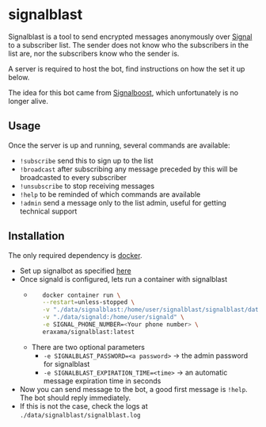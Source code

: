 # signalblast

Signalblast is a tool to send encrypted messages anonymously over [Signal](https://www.signal.org/) to a subscriber list. The sender does not know who the subscribers in the list are, nor the subscribers know who the sender is.

A server is required to host the bot, find instructions on how the set it up below.

The idea for this bot came from [Signalboost](https://web.archive.org/web/https://signalboost.info/), which unfortunately is no longer alive.

## Usage

Once the server is up and running, several commands are available:
* `!subscribe` send this to sign up to the list
* `!broadcast` after subscribing any message preceded by this will be broadcasted to every subscriber
* `!unsubscribe` to stop receiving messages
* `!help` to be reminded of which commands are available
* `!admin` send a message only to the list admin, useful for getting technical support

## Installation

The only required dependency is [docker](https://www.docker.com/).

* Set up signalbot as specified [here](https://github.com/filipre/signalbot)
* Once signald is configured, lets run a container with signalblast
  * ```bash
       docker container run \
       --restart=unless-stopped \
       -v "./data/signalblast:/home/user/signalblast/signalblast/data" \
       -v "./data/signald:/home/user/signald" \
       -e SIGNAL_PHONE_NUMBER=<Your phone number> \
       eraxama/signalblast:latest
    ```
  * There are two optional parameters
    * `-e SIGNALBLAST_PASSWORD=<a password>` -> the admin password for signalblast
    * `-e SIGNALBLAST_EXPIRATION_TIME=<time>` -> an automatic message expiration time in seconds
* Now you can send message to the bot, a good first message is `!help`. The bot should reply immediately.
* If this is not the case, check the logs at `./data/signalblast/signalblast.log`
